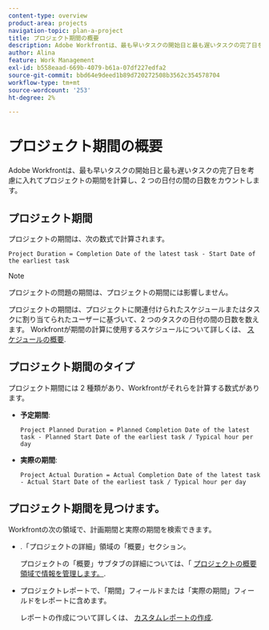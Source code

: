 ```yaml
---
content-type: overview
product-area: projects
navigation-topic: plan-a-project
title: プロジェクト期間の概要
description: Adobe Workfrontは、最も早いタスクの開始日と最も遅いタスクの完了日を考慮に入れてプロジェクトの期間を計算し、2 つの日付の間の日数をカウントします。
author: Alina
feature: Work Management
exl-id: b558eaad-669b-4079-b61a-07df227edfa2
source-git-commit: bbd64e9deed1b89d720272508b3562c354578704
workflow-type: tm+mt
source-wordcount: '253'
ht-degree: 2%

---
```


# プロジェクト期間の概要

Adobe Workfrontは、最も早いタスクの開始日と最も遅いタスクの完了日を考慮に入れてプロジェクトの期間を計算し、2 つの日付の間の日数をカウントします。

## プロジェクト期間

プロジェクトの期間は、次の数式で計算されます。

```
Project Duration = Completion Date of the latest task - Start Date of the earliest task
```

>[!NOTE]
>
>プロジェクトの問題の期間は、プロジェクトの期間には影響しません。

プロジェクトの期間は、プロジェクトに関連付けられたスケジュールまたはタスクに割り当てられたユーザーに基づいて、2 つのタスクの日付の間の日数を数えます。 Workfrontが期間の計算に使用するスケジュールについて詳しくは、 [スケジュールの概要](../../../administration-and-setup/set-up-workfront/configure-timesheets-schedules/schedules-overview.md).

## プロジェクト期間のタイプ

プロジェクト期間には 2 種類があり、Workfrontがそれらを計算する数式があります。

<!--
<p data-mc-conditions="QuicksilverOrClassic.Draft mode">(NOTE: Check these formulas? Should they be divided by the hours per day?!) </p>
-->

* **予定期間**: 

   ```
   Project Planned Duration = Planned Completion Date of the latest task - Planned Start Date of the earliest task / Typical hour per day
   ```

* **実際の期間**: 

   ```
   Project Actual Duration = Actual Completion Date of the latest task - Actual Start Date of the earliest task / Typical hour per day
   ```

## プロジェクト期間を見つけます。

Workfrontの次の領域で、計画期間と実際の期間を検索できます。

* .「プロジェクトの詳細」領域の「概要」セクション。

   プロジェクトの「概要」サブタブの詳細については、「 [プロジェクトの概要領域で情報を管理します。](../../../manage-work/projects/manage-projects/understand-project-overview-area.md).

* プロジェクトレポートで、「期間」フィールドまたは「実際の期間」フィールドをレポートに含めます。

   レポートの作成について詳しくは、 [カスタムレポートの作成](../../../reports-and-dashboards/reports/creating-and-managing-reports/create-custom-report.md).
